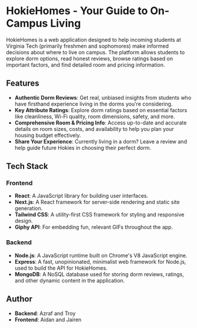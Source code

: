 # HokieHomes - Your Guide to On-Campus Living

HokieHomes is a web application designed to help incoming students at Virginia Tech (primarily freshmen and sophomores) make informed decisions about where to live on campus. The platform allows students to explore dorm options, read honest reviews, browse ratings based on important factors, and find detailed room and pricing information.

## Features

- **Authentic Dorm Reviews**: Get real, unbiased insights from students who have firsthand experience living in the dorms you're considering.
- **Key Attribute Ratings**: Explore dorm ratings based on essential factors like cleanliness, Wi-Fi quality, room dimensions, safety, and more.
- **Comprehensive Room & Pricing Info**: Access up-to-date and accurate details on room sizes, costs, and availability to help you plan your housing budget effectively.
- **Share Your Experience**: Currently living in a dorm? Leave a review and help guide future Hokies in choosing their perfect dorm.


## Tech Stack

### Frontend
- **React**: A JavaScript library for building user interfaces.
- **Next.js**: A React framework for server-side rendering and static site generation.
- **Tailwind CSS**: A utility-first CSS framework for styling and responsive design.
- **Giphy API**: For embedding fun, relevant GIFs throughout the app.

### Backend
- **Node.js**: A JavaScript runtime built on Chrome's V8 JavaScript engine.
- **Express**: A fast, unopinionated, minimalist web framework for Node.js, used to build the API for HokieHomes.
- **MongoDB**: A NoSQL database used for storing dorm reviews, ratings, and other dynamic content in the application.

## Author
- **Backend**: Azraf and Troy
- **Frontend**: Aidan and Jairen
